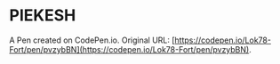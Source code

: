 # PIEKESH

A Pen created on CodePen.io. Original URL: [https://codepen.io/Lok78-Fort/pen/pvzybBN](https://codepen.io/Lok78-Fort/pen/pvzybBN).


